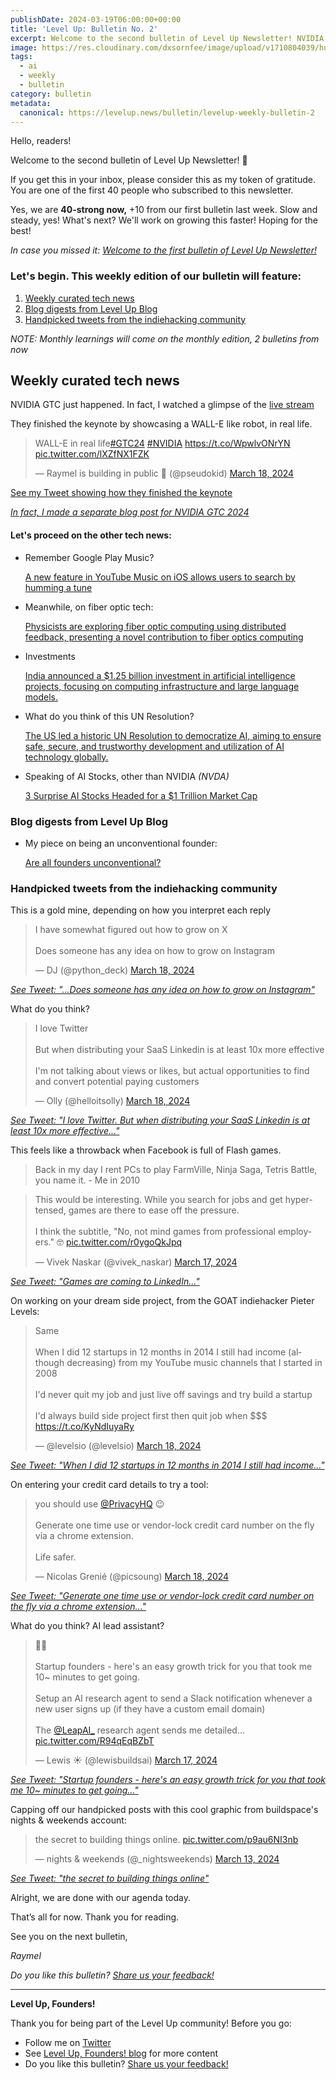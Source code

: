 ```yaml
---
publishDate: 2024-03-19T06:00:00+00:00
title: 'Level Up: Bulletin No. 2'
excerpt: Welcome to the second bulletin of Level Up Newsletter! NVIDIA GTC 2024 is here!
image: https://res.cloudinary.com/dxsornfee/image/upload/v1710804039/huge_1_yy3mq1.png
tags:
  - ai
  - weekly
  - bulletin
category: bulletin
metadata:
  canonical: https://levelup.news/bulletin/levelup-weekly-bulletin-2
---
```


Hello, readers!

Welcome to the second bulletin of Level Up Newsletter! 👏

If you get this in your inbox, please consider this as my token of gratitude. You are one of the first 40 people who subscribed to this newsletter.

Yes, we are **40-strong now,** +10 from our first bulletin last week. Slow and steady, yes! What's next? We'll work on growing this faster! Hoping for the best!

_In case you missed it: [Welcome to the first bulletin of Level Up Newsletter!](https://levelup.news/bulletin/welcome-to-the-first-bulletin/)_

### Let's begin. This weekly edition of our bulletin will feature:

1. [Weekly curated tech news](#weekly-curated-tech-news)
2. [Blog digests from Level Up Blog](#blog-digests-from-level-up-blog)
3. [Handpicked tweets from the indiehacking community](#handpicked-tweets-from-the-indiehacking-community)

_NOTE: Monthly learnings will come on the monthly edition, 2 bulletins from now_

## **Weekly curated tech news**

NVIDIA GTC just happened. In fact, I watched a glimpse of the [live stream](https://www.youtube.com/watch?v=Y2F8yisiS6E)

They finished the keynote by showcasing a WALL-E like robot, in real life.

<blockquote class="twitter-tweet"><p lang="en" dir="ltr">WALL-E in real life<a href="https://twitter.com/hashtag/GTC24?src=hash&amp;ref_src=twsrc%5Etfw">#GTC24</a> <a href="https://twitter.com/hashtag/NVIDIA?src=hash&amp;ref_src=twsrc%5Etfw">#NVIDIA</a> <a href="https://t.co/WpwlvONrYN">https://t.co/WpwlvONrYN</a> <a href="https://t.co/lXZfNX1FZK">pic.twitter.com/lXZfNX1FZK</a></p>&mdash; Raymel is building in public 🚀 (@pseudokid) <a href="https://twitter.com/pseudokid/status/1769846136486150580?ref_src=twsrc%5Etfw">March 18, 2024</a></blockquote> <script async src="https://platform.twitter.com/widgets.js" charset="utf-8"></script>

[See my Tweet showing how they finished the keynote](https://twitter.com/pseudokid/status/1769846136486150580)

<!-- [More on NVIDIA GTC](https://nvidianews.nvidia.com/online-press-kit/gtc-2024-news)

[More NVIDIA GTC](https://www.nvidia.com/gtc/) -->

_[In fact, I made a separate blog post for NVIDIA GTC 2024](/news/nvidia-gtc-2024-highlights)_

#### Let's proceed on the other tech news:

- Remember Google Play Music?

  [A new feature in YouTube Music on iOS allows users to search by humming a tune
  ](https://www.androidpolice.com/youtube-music-identify-songs-by-humming-ios/)

- Meanwhile, on fiber optic tech:

  [Physicists are exploring fiber optic computing using distributed feedback, presenting a novel contribution to fiber optics computing](https://www.nature.com/articles/s42005-024-01549-1)

- Investments

  [India announced a $1.25 billion investment in artificial intelligence projects, focusing on computing infrastructure and large language models.](https://w.media/india-announces-us-1-25-billion-investment-into-ai/#:~:text=India's%20Ministry%20of%20Electronics%20and,by%20Prime%20Minister%20Narendra%20Modi)

- What do you think of this UN Resolution?

  [The US led a historic UN Resolution to democratize AI, aiming to ensure safe, secure, and trustworthy development and utilization of AI technology globally.](https://abcnews.go.com/Technology/wireStory/us-spearheads-resolution-artificial-intelligence-aimed-ensuring-world-108058711)

- Speaking of AI Stocks, other than NVIDIA _(NVDA)_

  [3 Surprise AI Stocks Headed for a $1 Trillion Market Cap](https://finance.yahoo.com/news/3-surprise-ai-stocks-headed-111500644.html)

### Blog digests from Level Up Blog

- My piece on being an unconventional founder:

  [Are all founders unconventional?](/blog/are-all-founders-unconventional)

### Handpicked tweets from the indiehacking community

This is a gold mine, depending on how you interpret each reply

<blockquote class="twitter-tweet"><p lang="en" dir="ltr">I have somewhat figured out how to grow on X<br><br>Does someone has any idea on how to grow on Instagram</p>&mdash; DJ (@python_deck) <a href="https://twitter.com/python_deck/status/1769550979127538007?ref_src=twsrc%5Etfw">March 18, 2024</a></blockquote> <script async src="https://platform.twitter.com/widgets.js" charset="utf-8"></script>

_[See Tweet: "...Does someone has any idea on how to grow on Instagram"](https://twitter.com/python_deck/status/1769550979127538007)_

What do you think?

<blockquote class="twitter-tweet" data-theme="light"><p lang="en" dir="ltr">I love Twitter<br><br>But when distributing your SaaS Linkedin is at least 10x more effective<br><br>I&#39;m not talking about views or likes, but actual opportunities to find and convert potential paying customers</p>&mdash; Olly (@helloitsolly) <a href="https://twitter.com/helloitsolly/status/1769719648323248146?ref_src=twsrc%5Etfw">March 18, 2024</a></blockquote> <script async src="https://platform.twitter.com/widgets.js" charset="utf-8"></script>

_[See Tweet: "I love Twitter. But when distributing your SaaS Linkedin is at least 10x more effective..."](https://twitter.com/helloitsolly/status/1769719648323248146)_

This feels like a throwback when Facebook is full of Flash games.

> Back in my day I rent PCs to play FarmVille, Ninja Saga, Tetris Battle, you name it. - Me in 2010

<blockquote class="twitter-tweet"><p lang="en" dir="ltr">This would be interesting. While you search for jobs and get hyper-tensed, games are there to ease off the pressure.<br><br>I think the subtitle, &quot;No, not mind games from professional employers.&quot; 🤓 <a href="https://t.co/r0ygoQkJpq">pic.twitter.com/r0ygoQkJpq</a></p>&mdash; Vivek Naskar (@vivek_naskar) <a href="https://twitter.com/vivek_naskar/status/1769241882717200706?ref_src=twsrc%5Etfw">March 17, 2024</a></blockquote> <script async src="https://platform.twitter.com/widgets.js" charset="utf-8"></script>

_[See Tweet: "Games are coming to LinkedIn..."](https://twitter.com/vivek_naskar/status/1769241882717200706)_

On working on your dream side project, from the GOAT indiehacker Pieter Levels:

<blockquote class="twitter-tweet"><p lang="en" dir="ltr">Same<br><br>When I did 12 startups in 12 months in 2014 I still had income (although decreasing) from my YouTube music channels that I started in 2008<br><br>I&#39;d never quit my job and just live off savings and try build a startup<br><br>I&#39;d always build side project first then quit job when $$$ <a href="https://t.co/KyNdIuyaRy">https://t.co/KyNdIuyaRy</a></p>&mdash; @levelsio (@levelsio) <a href="https://twitter.com/levelsio/status/1769581212731940985?ref_src=twsrc%5Etfw">March 18, 2024</a></blockquote> <script async src="https://platform.twitter.com/widgets.js" charset="utf-8"></script>

_[See Tweet: "When I did 12 startups in 12 months in 2014 I still had income..."](https://twitter.com/levelsio/status/1769581212731940985)_

On entering your credit card details to try a tool:

<blockquote class="twitter-tweet"><p lang="en" dir="ltr">you should use <a href="https://twitter.com/PrivacyHQ?ref_src=twsrc%5Etfw">@PrivacyHQ</a> 😉<br><br>Generate one time use or vendor-lock credit card number on the fly via a chrome extension.<br><br>Life safer.</p>&mdash; Nicolas Grenié (@picsoung) <a href="https://twitter.com/picsoung/status/1769708108161368405?ref_src=twsrc%5Etfw">March 18, 2024</a></blockquote> <script async src="https://platform.twitter.com/widgets.js" charset="utf-8"></script>

_[See Tweet: "Generate one time use or vendor-lock credit card number on the fly via a chrome extension..."](https://twitter.com/picsoung/status/1769708108161368405)_

What do you think? AI lead assistant?

<blockquote class="twitter-tweet" data-media-max-width="560"><p lang="en" dir="ltr">🤯🤯<br><br>Startup founders - here&#39;s an easy growth trick for you that took me 10~ minutes to get going.<br><br>Setup an AI research agent to send a Slack notification whenever a new user signs up (if they have a custom email domain)<br><br>The <a href="https://twitter.com/LeapAI_?ref_src=twsrc%5Etfw">@LeapAI_</a> research agent sends me detailed… <a href="https://t.co/R94qEqBZbT">pic.twitter.com/R94qEqBZbT</a></p>&mdash; Lewis ☀️ (@lewisbuildsai) <a href="https://twitter.com/lewisbuildsai/status/1769438037409235332?ref_src=twsrc%5Etfw">March 17, 2024</a></blockquote> <script async src="https://platform.twitter.com/widgets.js" charset="utf-8"></script>

_[See Tweet: "Startup founders - here's an easy growth trick for you that took me 10~ minutes to get going..."](https://twitter.com/lewisbuildsai/status/1769438037409235332)_

Capping off our handpicked posts with this cool graphic from buildspace's nights & weekends account:

<blockquote class="twitter-tweet"><p lang="en" dir="ltr">the secret to building things online. <a href="https://t.co/p9au6NI3nb">pic.twitter.com/p9au6NI3nb</a></p>&mdash; nights &amp; weekends (@_nightsweekends) <a href="https://twitter.com/_nightsweekends/status/1767967610426241223?ref_src=twsrc%5Etfw">March 13, 2024</a></blockquote> <script async src="https://platform.twitter.com/widgets.js" charset="utf-8"></script>

_[See Tweet: "the secret to building things online"](https://twitter.com/_nightsweekends/status/1767967610426241223)_

Alright, we are done with our agenda today.

That’s all for now. Thank you for reading.

See you on the next bulletin,

_Raymel_

_Do you like this bulletin? [Share us your feedback!](https://tally.so/r/mBXXQA)_

---

**Level Up, Founders!**

Thank you for being part of the Level Up community! Before you go:

- Follow me on [Twitter](https://twitter.com/pseudokid)
- See [Level Up, Founders! blog](https://levelup.news) for more content
- Do you like this bulletin? [Share us your feedback!](https://tally.so/r/mBXXQA)
